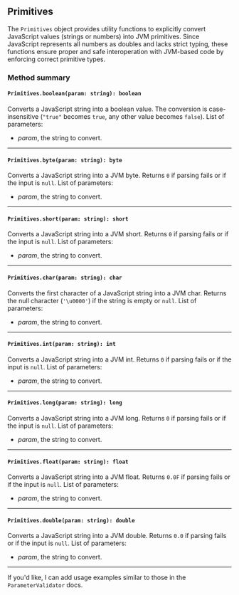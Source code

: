 ## Primitives

The `Primitives` object provides utility functions to explicitly convert JavaScript values (strings or numbers) into JVM primitives. Since JavaScript represents all numbers as doubles and lacks strict typing, these functions ensure proper and safe interoperation with JVM-based code by enforcing correct primitive types.

### Method summary

#### `Primitives.boolean(param: string): boolean`

Converts a JavaScript string into a boolean value. The conversion is case-insensitive (`"true"` becomes `true`, any other value becomes `false`).
List of parameters:

* *param*, the string to convert.

<hr>

#### `Primitives.byte(param: string): byte`

Converts a JavaScript string into a JVM byte. Returns `0` if parsing fails or if the input is `null`.
List of parameters:

* *param*, the string to convert.

<hr>

#### `Primitives.short(param: string): short`

Converts a JavaScript string into a JVM short. Returns `0` if parsing fails or if the input is `null`.
List of parameters:

* *param*, the string to convert.

<hr>

#### `Primitives.char(param: string): char`

Converts the first character of a JavaScript string into a JVM char. Returns the null character (`'\u0000'`) if the string is empty or `null`.
List of parameters:

* *param*, the string to convert.

<hr>

#### `Primitives.int(param: string): int`

Converts a JavaScript string into a JVM int. Returns `0` if parsing fails or if the input is `null`.
List of parameters:

* *param*, the string to convert.

<hr>

#### `Primitives.long(param: string): long`

Converts a JavaScript string into a JVM long. Returns `0` if parsing fails or if the input is `null`.
List of parameters:

* *param*, the string to convert.

<hr>

#### `Primitives.float(param: string): float`

Converts a JavaScript string into a JVM float. Returns `0.0F` if parsing fails or if the input is `null`.
List of parameters:

* *param*, the string to convert.

<hr>

#### `Primitives.double(param: string): double`

Converts a JavaScript string into a JVM double. Returns `0.0` if parsing fails or if the input is `null`.
List of parameters:

* *param*, the string to convert.

---

If you'd like, I can add usage examples similar to those in the `ParameterValidator` docs.
